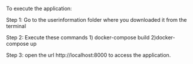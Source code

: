 To execute the application:

Step 1: Go to the userinformation folder where you downloaded it from the terminal

Step 2: Execute these commands
       1) docker-compose build
       2)docker-compose up
       
Step 3: open the url http://localhost:8000 to access the application. 
